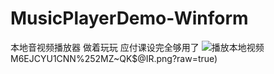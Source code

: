 # MusicPlayerDemo-Winform
本地音视频播放器 
做着玩玩 应付课设完全够用了
![播放本地视频](https://github.com/dubinaaa/MusicPlayerDemo-Winform/blob/main/images/)M6EJCYU1CNN%252MZ~QK$@IR.png?raw=true)
